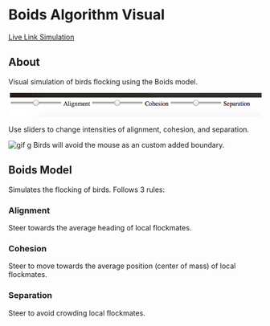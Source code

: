 # Boids Algorithm Visual

[Live Link Simulation][link]

## About

Visual simulation of birds flocking using the Boids model.

![screenShot](assets/images/screenshot1.png)

Use sliders to change intensities of alignment, cohesion, and separation.

![gif](assets/images/mouse_gif.gif)
g
Birds will avoid the mouse as an custom added boundary.

## Boids Model

Simulates the flocking of birds. Follows 3 rules:

### Alignment

Steer towards the average heading of local flockmates.

### Cohesion

Steer to move towards the average position (center of mass) of local flockmates.

### Separation

Steer to avoid crowding local flockmates.

[link]: https://ttang8.github.io/flocking/
